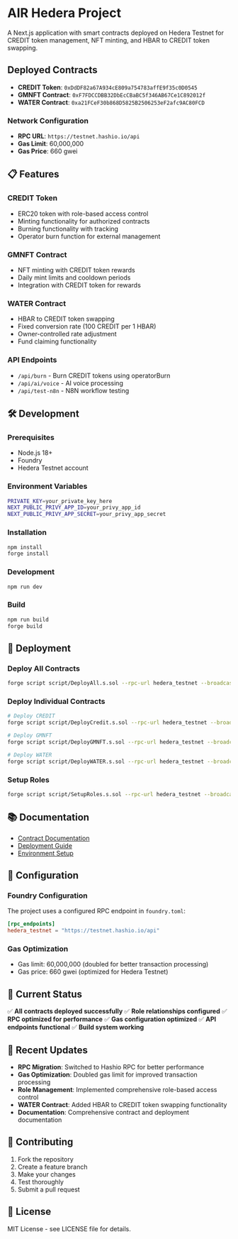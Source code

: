 # AIR Hedera Project

A Next.js application with smart contracts deployed on Hedera Testnet for CREDIT token management, NFT minting, and HBAR to CREDIT token swapping.

## Deployed Contracts

- **CREDIT Token**: `0xDdDF82a67A934cE809a754783affE9f35c0D0545`
- **GMNFT Contract**: `0xF7FDCCDBB32DbEcCBaBC5f346AB67Ce1C892012f`
- **WATER Contract**: `0xa21FCeF30b868D5825B2506253eF2afc9AC80FCD`

### Network Configuration

- **RPC URL**: `https://testnet.hashio.io/api`
- **Gas Limit**: 60,000,000
- **Gas Price**: 660 gwei

## 📋 Features

### CREDIT Token
- ERC20 token with role-based access control
- Minting functionality for authorized contracts
- Burning functionality with tracking
- Operator burn function for external management

### GMNFT Contract
- NFT minting with CREDIT token rewards
- Daily mint limits and cooldown periods
- Integration with CREDIT token for rewards

### WATER Contract
- HBAR to CREDIT token swapping
- Fixed conversion rate (100 CREDIT per 1 HBAR)
- Owner-controlled rate adjustment
- Fund claiming functionality

### API Endpoints
- `/api/burn` - Burn CREDIT tokens using operatorBurn
- `/api/ai/voice` - AI voice processing
- `/api/test-n8n` - N8N workflow testing

## 🛠️ Development

### Prerequisites
- Node.js 18+
- Foundry
- Hedera Testnet account

### Environment Variables
```bash
PRIVATE_KEY=your_private_key_here
NEXT_PUBLIC_PRIVY_APP_ID=your_privy_app_id
NEXT_PUBLIC_PRIVY_APP_SECRET=your_privy_app_secret
```

### Installation
```bash
npm install
forge install
```

### Development
```bash
npm run dev
```

### Build
```bash
npm run build
forge build
```

## 🚀 Deployment

### Deploy All Contracts
```bash
forge script script/DeployAll.s.sol --rpc-url hedera_testnet --broadcast --gas-limit 60000000
```

### Deploy Individual Contracts
```bash
# Deploy CREDIT
forge script script/DeployCredit.s.sol --rpc-url hedera_testnet --broadcast --gas-limit 60000000

# Deploy GMNFT
forge script script/DeployGMNFT.s.sol --rpc-url hedera_testnet --broadcast --gas-limit 60000000

# Deploy WATER
forge script script/DeployWATER.s.sol --rpc-url hedera_testnet --broadcast --gas-limit 60000000
```

### Setup Roles
```bash
forge script script/SetupRoles.s.sol --rpc-url hedera_testnet --broadcast --gas-limit 60000000
```

## 📚 Documentation

- [Contract Documentation](./CONTRACTS.md)
- [Deployment Guide](./DEPLOYMENT.md)
- [Environment Setup](./ENVIRONMENT_SETUP.md)

## 🔧 Configuration

### Foundry Configuration
The project uses a configured RPC endpoint in `foundry.toml`:
```toml
[rpc_endpoints]
hedera_testnet = "https://testnet.hashio.io/api"
```

### Gas Optimization
- Gas limit: 60,000,000 (doubled for better transaction processing)
- Gas price: 660 gwei (optimized for Hedera Testnet)

## 🎯 Current Status

✅ **All contracts deployed successfully**
✅ **Role relationships configured**
✅ **RPC optimized for performance**
✅ **Gas configuration optimized**
✅ **API endpoints functional**
✅ **Build system working**

## 📝 Recent Updates

- **RPC Migration**: Switched to Hashio RPC for better performance
- **Gas Optimization**: Doubled gas limit for improved transaction processing
- **Role Management**: Implemented comprehensive role-based access control
- **WATER Contract**: Added HBAR to CREDIT token swapping functionality
- **Documentation**: Comprehensive contract and deployment documentation

## 🤝 Contributing

1. Fork the repository
2. Create a feature branch
3. Make your changes
4. Test thoroughly
5. Submit a pull request

## 📄 License

MIT License - see LICENSE file for details.
